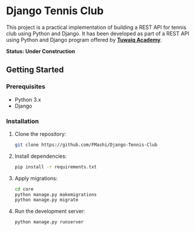 # Django Tennis Club

This project is a practical implementation of building a REST API for tennis club using Python and Django. It has been developed as part of a REST API using Python and Django program offered by **[Tuwaiq Academy](https://tuwaiq.edu.sa/)**.

**Status: Under Construction**

## Getting Started

### Prerequisites

- Python 3.x
- Django

### Installation

1. Clone the repository:

   ```bash
   git clone https://github.com/FMashi/Django-Tennis-Club
   ```

2. Install dependencies:

   ```bash
   pip install -r requirements.txt
   ```

3. Apply migrations:

   ```bash
   cd core
   python manage.py makemigrations
   python manage.py migrate
   ```

4. Run the development server:

   ```bash
   python manage.py runserver
   ```
